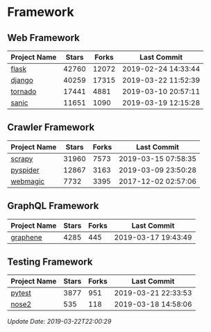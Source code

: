 # Framework

## Web Framework

| Project Name | Stars | Forks | Last Commit |
| ------------ | ----- | ----- | ----------- |
| [flask](https://github.com/pallets/flask) | 42760 | 12072 | 2019-02-24 14:33:44 |
| [django](https://github.com/django/django) | 40259 | 17315 | 2019-03-22 11:52:39 |
| [tornado](https://github.com/tornadoweb/tornado) | 17441 | 4881 | 2019-03-10 20:57:11 |
| [sanic](https://github.com/huge-success/sanic) | 11651 | 1090 | 2019-03-19 12:15:28 |

## Crawler Framework

| Project Name | Stars | Forks | Last Commit |
| ------------ | ----- | ----- | ----------- |
| [scrapy](https://github.com/scrapy/scrapy) | 31960 | 7573 | 2019-03-15 07:58:35 |
| [pyspider](https://github.com/binux/pyspider) | 12867 | 3163 | 2019-03-09 23:50:28 |
| [webmagic](https://github.com/code4craft/webmagic) | 7732 | 3395 | 2017-12-02 02:57:06 |

## GraphQL Framework

| Project Name | Stars | Forks | Last Commit |
| ------------ | ----- | ----- | ----------- |
| [graphene](https://github.com/graphql-python/graphene) | 4285 | 445 | 2019-03-17 19:43:49 |

## Testing Framework

| Project Name | Stars | Forks | Last Commit |
| ------------ | ----- | ----- | ----------- |
| [pytest](https://github.com/pytest-dev/pytest) | 3877 | 951 | 2019-03-21 22:33:53 |
| [nose2](https://github.com/nose-devs/nose2) | 535 | 118 | 2019-03-18 14:58:06 |

*Update Date: 2019-03-22T22:00:29*